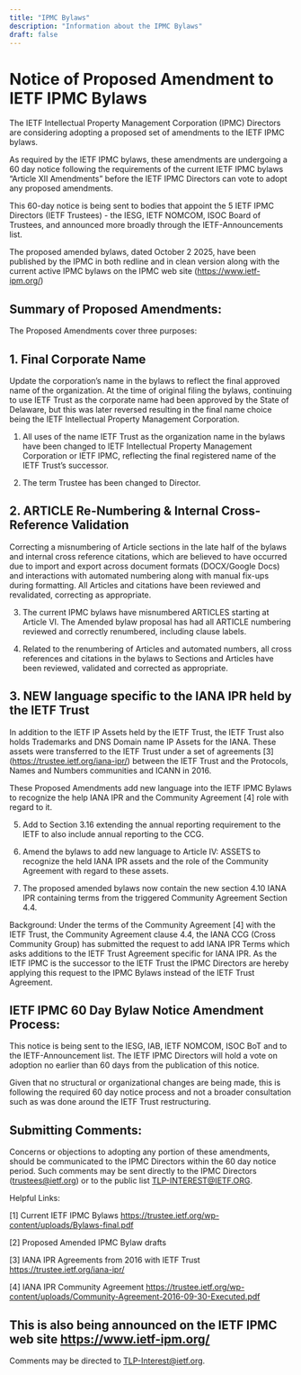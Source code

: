 ```yaml
---
title: "IPMC Bylaws"
description: "Information about the IPMC Bylaws"
draft: false
---
```


# Notice of Proposed Amendment to IETF IPMC Bylaws

The IETF Intellectual Property Management Corporation (IPMC) Directors are considering adopting a proposed set of amendments to the IETF IPMC bylaws.    

As required by the IETF IPMC bylaws, these amendments are undergoing a 60 day notice following the requirements of the current IETF IPMC bylaws “Article XII Amendments” before the IETF IPMC Directors can vote to adopt any proposed amendments.

This 60-day notice is being sent to bodies that appoint the 5 IETF IPMC Directors (IETF Trustees) -  the IESG, IETF NOMCOM, ISOC Board of Trustees, and announced more broadly through the IETF-Announcements list.

The proposed amended bylaws, dated October 2 2025, have been published by the IPMC in both redline and in clean version along with the current active IPMC bylaws on the IPMC web site (https://www.ietf-ipm.org/)

## Summary of Proposed Amendments:

The Proposed Amendments cover three purposes:

## 1. Final Corporate Name

Update the corporation’s name in the bylaws to reflect the final approved name of the organization.  At the time of original filing the bylaws, continuing to use IETF Trust as the corporate name had been approved by the State of Delaware, but this was later reversed resulting in the final name choice being the IETF Intellectual Property Management Corporation.  

1. All uses of the name IETF Trust as the organization name in the bylaws have been changed to IETF Intellectual Property Management Corporation or IETF IPMC, reflecting the final registered name of the IETF Trust’s successor.

2. The term Trustee has been changed to Director.

## 2. ARTICLE Re-Numbering & Internal Cross-Reference Validation


Correcting a misnumbering of Article sections in the late half of the bylaws and internal cross reference citations, which are believed to have occurred due to import and export across document formats (DOCX/Google Docs) and interactions with automated numbering along with manual fix-ups during formatting.   All Articles and citations have been reviewed and revalidated, correcting as appropriate. 

3. The current IPMC bylaws have misnumbered ARTICLES starting at Article VI.   The Amended bylaw proposal has had all ARTICLE numbering reviewed and correctly renumbered, including clause labels.

4. Related to the renumbering of Articles and automated numbers, all cross references and citations in the bylaws to Sections and Articles have been reviewed, validated and corrected as appropriate.

## 3. NEW language specific to the IANA IPR held by the IETF Trust

In addition to the IETF IP Assets held by the IETF Trust, the IETF Trust also holds Trademarks and DNS Domain name IP Assets for the IANA.   These assets were transferred to the IETF Trust under a set of agreements [3] (https://trustee.ietf.org/iana-ipr/) between the IETF Trust and the Protocols, Names and Numbers communities and ICANN in 2016.   

These Proposed Amendments add new language into the IETF IPMC Bylaws to recognize the help IANA IPR and the Community Agreement [4] role with regard to it. 

5. Add to Section 3.16 extending the annual reporting requirement to the IETF to also include annual reporting to the CCG.

6.  Amend the bylaws to add new language to Article IV: ASSETS to recognize the held IANA IPR assets and  the role of the Community Agreement with regard to these assets.

7.  The proposed amended bylaws now contain the new section 4.10 IANA IPR containing terms from the triggered Community Agreement Section 4.4.

Background: Under the terms of the Community Agreement [4] with the IETF Trust, the Community Agreement clause 4.4, the IANA CCG (Cross Community Group) has submitted the request to add IANA IPR Terms which asks additions to the IETF Trust Agreement specific for IANA IPR.    As the IETF IPMC is the successor to the IETF Trust the IPMC Directors are hereby applying  this request to the IPMC Bylaws instead of the IETF Trust Agreement.      





## IETF IPMC 60 Day Bylaw Notice Amendment Process:

This notice is being sent to the IESG, IAB, IETF NOMCOM, ISOC BoT and to the IETF-Announcement list.  The IETF IPMC Directors will hold a vote on adoption no earlier than 60 days from the publication of this notice.

Given that no structural or organizational changes are being made, this is following the required 60 day notice process and not a broader consultation such as was done around the IETF Trust restructuring.

## Submitting Comments:

Concerns or objections to adopting any portion of these amendments, should be communicated to the IPMC Directors within the 60 day notice period.  Such comments may be sent directly to the IPMC Directors (trustees@ietf.org) or to the public list TLP-INTEREST@IETF.ORG.

Helpful Links:

[1] Current IETF IPMC Bylaws
https://trustee.ietf.org/wp-content/uploads/Bylaws-final.pdf

[2] Proposed Amended IPMC Bylaw drafts

[3] IANA IPR Agreements from 2016 with IETF Trust
https://trustee.ietf.org/iana-ipr/

[4] IANA IPR Community Agreement
https://trustee.ietf.org/wp-content/uploads/Community-Agreement-2016-09-30-Executed.pdf



This is also being announced on the IETF IPMC web site https://www.ietf-ipm.org/
--- 

  
Comments may be directed to TLP-Interest@ietf.org.
